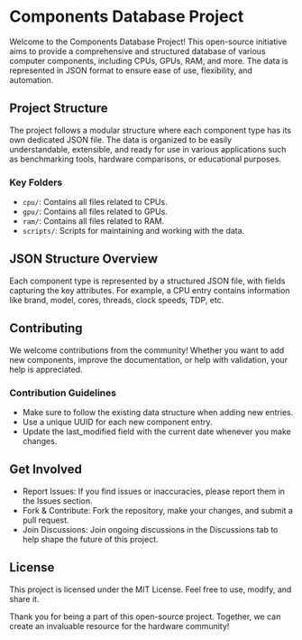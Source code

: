 # Components Database Project

Welcome to the Components Database Project! This open-source initiative aims to provide a comprehensive and structured database of various computer components, including CPUs, GPUs, RAM, and more. The data is represented in JSON format to ensure ease of use, flexibility, and automation.

## Project Structure

The project follows a modular structure where each component type has its own dedicated JSON file. The data is organized to be easily understandable, extensible, and ready for use in various applications such as benchmarking tools, hardware comparisons, or educational purposes.

### Key Folders

- `cpu/`: Contains all files related to CPUs.
- `gpu/`: Contains all files related to GPUs.
- `ram/`: Contains all files related to RAM.
- `scripts/`: Scripts for maintaining and working with the data.

## JSON Structure Overview

Each component type is represented by a structured JSON file, with fields capturing the key attributes. For example, a CPU entry contains information like brand, model, cores, threads, clock speeds, TDP, etc.

## Contributing

We welcome contributions from the community! Whether you want to add new components, improve the documentation, or help with validation, your help is appreciated.

### Contribution Guidelines

- Make sure to follow the existing data structure when adding new entries.
- Use a unique UUID for each new component entry.
- Update the last_modified field with the current date whenever you make changes.

## Get Involved

- Report Issues: If you find issues or inaccuracies, please report them in the Issues section.
- Fork & Contribute: Fork the repository, make your changes, and submit a pull request.
- Join Discussions: Join ongoing discussions in the Discussions tab to help shape the future of this project.

## License

This project is licensed under the MIT License. Feel free to use, modify, and share it.

Thank you for being a part of this open-source project. Together, we can create an invaluable resource for the hardware community! 